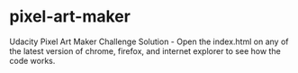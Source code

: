 # pixel-art-maker
Udacity Pixel Art Maker Challenge Solution -
Open the index.html on any of the latest version of chrome, firefox, and internet explorer to see how the code works.
